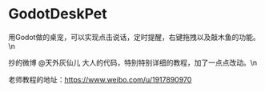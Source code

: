 # GodotDeskPet
用Godot做的桌宠，可以实现点击说话，定时提醒，右键拖拽以及敲木鱼的功能。\n

抄的微博 @天外灰仙儿 大人的代码，特别特别详细的教程，加了一点点改动。\n

老师教程的地址：https://www.weibo.com/u/1917890970
